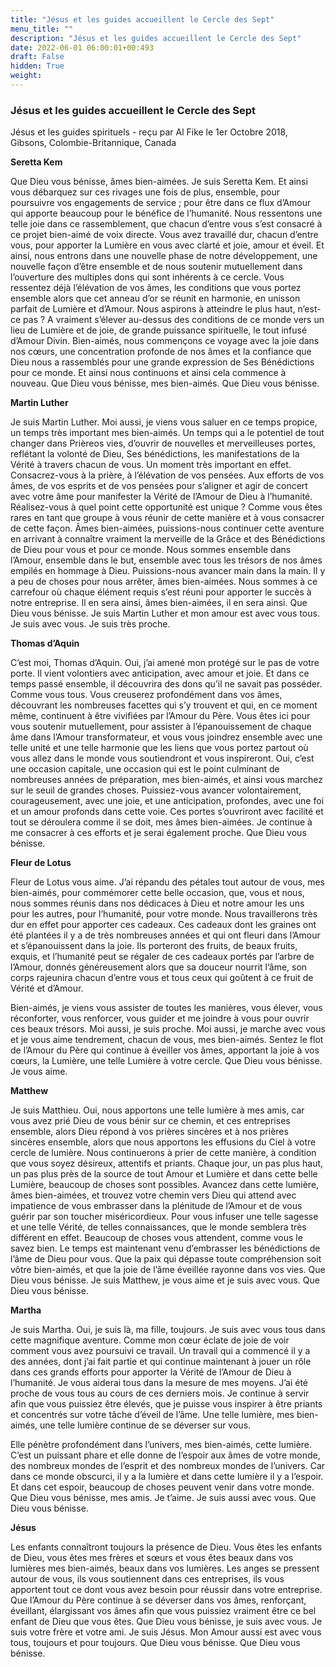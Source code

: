 ```yaml
---
title: "Jésus et les guides accueillent le Cercle des Sept"
menu_title: ""
description: "Jésus et les guides accueillent le Cercle des Sept"
date: 2022-06-01 06:00:01+00:493
draft: False
hidden: True
weight:
---
```

### Jésus et les guides accueillent le Cercle des Sept

Jésus et les guides spirituels - reçu par Al Fike le 1er Octobre 2018, Gibsons, Colombie-Britannique, Canada

**Seretta Kem**

Que Dieu vous bénisse, âmes bien-aimées. Je suis Seretta Kem. Et ainsi vous débarquez sur ces rivages une fois de plus, ensemble, pour poursuivre vos engagements de service ; pour être dans ce flux d’Amour qui apporte beaucoup pour le bénéfice de l’humanité. Nous ressentons une telle joie dans ce rassemblement, que chacun d’entre vous s’est consacré à ce projet bien-aimé de voix directe. Vous avez travaillé dur, chacun d’entre vous, pour apporter la Lumière en vous avec clarté et joie, amour et éveil. Et ainsi, nous entrons dans une nouvelle phase de notre développement, une nouvelle façon d’être ensemble et de nous soutenir mutuellement dans l’ouverture des multiples dons qui sont inhérents à ce cercle. Vous ressentez déjà l’élévation de vos âmes, les conditions que vous portez ensemble alors que cet anneau d’or se réunit en harmonie, en unisson parfait de Lumière et d’Amour. Nous aspirons à atteindre le plus haut, n’est-ce pas ? A vraiment s’élever au-dessus des conditions de ce monde vers un lieu de Lumière et de joie, de grande puissance spirituelle, le tout infusé d’Amour Divin. Bien-aimés, nous commençons ce voyage avec la joie dans nos cœurs, une concentration profonde de nos âmes et la confiance que Dieu nous a rassemblés pour une grande expression de Ses Bénédictions pour ce monde. Et ainsi nous continuons et ainsi cela commence à nouveau. Que Dieu vous bénisse, mes bien-aimés. Que Dieu vous bénisse.

**Martin Luther**

Je suis Martin Luther. Moi aussi, je viens vous saluer en ce temps propice, un temps très important mes bien-aimés. Un temps qui a le potentiel de tout changer dans Prièreos vies, d’ouvrir de nouvelles et merveilleuses portes, reflétant la volonté de Dieu, Ses bénédictions, les manifestations de la Vérité à travers chacun de vous. Un moment très important en effet. Consacrez-vous à la prière, à l’élévation de vos pensées. Aux efforts de vos âmes, de vos esprits et de vos pensées pour s’aligner et agir de concert avec votre âme pour manifester la Vérité de l’Amour de Dieu à l’humanité. Réalisez-vous à quel point cette opportunité est unique ? Comme vous êtes rares en tant que groupe à vous réunir de cette manière et à vous consacrer de cette façon. Âmes bien-aimées, puissions-nous continuer cette aventure en arrivant à connaître vraiment la merveille de la Grâce et des Bénédictions de Dieu pour vous et pour ce monde. Nous sommes ensemble dans l’Amour, ensemble dans le but, ensemble avec tous les trésors de nos âmes empilés en hommage à Dieu. Puissions-nous avancer main dans la main. Il y a peu de choses pour nous arrêter, âmes bien-aimées. Nous sommes à ce carrefour où chaque élément requis s’est réuni pour apporter le succès à notre entreprise. Il en sera ainsi, âmes bien-aimées, il en sera ainsi. Que Dieu vous bénisse. Je suis Martin Luther et mon amour est avec vous tous. Je suis avec vous. Je suis très proche.

**Thomas d’Aquin**

C’est moi, Thomas d’Aquin. Oui, j’ai amené mon protégé sur le pas de votre porte. Il vient volontiers avec anticipation, avec amour et joie. Et dans ce temps passé ensemble, il découvrira des dons qu’il ne savait pas posséder. Comme vous tous. Vous creuserez profondément dans vos âmes, découvrant les nombreuses facettes qui s’y trouvent et qui, en ce moment même, continuent à être vivifiées par l’Amour du Père. Vous êtes ici pour vous soutenir mutuellement, pour assister à l’épanouissement de chaque âme dans l’Amour transformateur, et vous vous joindrez ensemble avec une telle unité et une telle harmonie que les liens que vous portez partout où vous allez dans le monde vous soutiendront et vous inspireront. Oui, c’est une occasion capitale, une occasion qui est le point culminant de nombreuses années de préparation, mes bien-aimés, et ainsi vous marchez sur le seuil de grandes choses. Puissiez-vous avancer volontairement, courageusement, avec une joie, et une anticipation, profondes, avec une foi et un amour profonds dans cette voie. Ces portes s’ouvriront avec facilité et tout se déroulera comme il se doit, mes âmes bien-aimées. Je continue à me consacrer à ces efforts et je serai également proche. Que Dieu vous bénisse.

**Fleur de Lotus**

Fleur de Lotus vous aime. J’ai répandu des pétales tout autour de vous, mes bien-aimés, pour commémorer cette belle occasion, que, vous et nous, nous sommes réunis dans nos dédicaces à Dieu et notre amour les uns pour les autres, pour l’humanité, pour votre monde. Nous travaillerons très dur en effet pour apporter ces cadeaux. Ces cadeaux dont les graines ont été plantées il y a de très nombreuses années et qui ont fleuri dans l’Amour et s’épanouissent dans la joie. Ils porteront des fruits, de beaux fruits, exquis, et l’humanité peut se régaler de ces cadeaux portés par l’arbre de l’Amour, donnés généreusement alors que sa douceur nourrit l’âme, son corps rajeunira chacun d’entre vous et tous ceux qui goûtent à ce fruit de Vérité et d’Amour.

Bien-aimés, je viens vous assister de toutes les manières, vous élever, vous réconforter, vous renforcer, vous guider et me joindre à vous pour ouvrir ces beaux trésors. Moi aussi, je suis proche. Moi aussi, je marche avec vous et je vous aime tendrement, chacun de vous, mes bien-aimés. Sentez le flot de l’Amour du Père qui continue à éveiller vos âmes, apportant la joie à vos cœurs, la Lumière, une telle Lumière à votre cercle. Que Dieu vous bénisse. Je vous aime.

**Matthew**

Je suis Matthieu. Oui, nous apportons une telle lumière à mes amis, car vous avez prié Dieu de vous bénir sur ce chemin, et ces entreprises ensemble, alors Dieu répond à vos prières sincères et à nos prières sincères ensemble, alors que nous apportons les effusions du Ciel à votre cercle de lumière. Nous continuerons à prier de cette manière, à condition que vous soyez désireux, attentifs et priants. Chaque jour, un pas plus haut, un pas plus près de la source de tout Amour et Lumière et dans cette belle Lumière, beaucoup de choses sont possibles. Avancez dans cette lumière, âmes bien-aimées, et trouvez votre chemin vers Dieu qui attend avec impatience de vous embrasser dans la plénitude de l’Amour et de vous guérir par son toucher miséricordieux. Pour vous infuser une telle sagesse et une telle Vérité, de telles connaissances, que le monde semblera très différent en effet. Beaucoup de choses vous attendent, comme vous le savez bien. Le temps est maintenant venu d’embrasser les bénédictions de l’âme de Dieu pour vous. Que la paix qui dépasse toute compréhension soit vôtre bien-aimés, et que la joie de l’âme éveillée rayonne dans vos vies. Que Dieu vous bénisse. Je suis Matthew, je vous aime et je suis avec vous. Que Dieu vous bénisse.

**Martha**

Je suis Martha. Oui, je suis là, ma fille, toujours. Je suis avec vous tous dans cette magnifique aventure. Comme mon cœur éclate de joie de voir comment vous avez poursuivi ce travail. Un travail qui a commencé il y a des années, dont j’ai fait partie et qui continue maintenant à jouer un rôle dans ces grands efforts pour apporter la Vérité de l’Amour de Dieu à l’humanité. Je vous aiderai tous dans la mesure de mes moyens. J’ai été proche de vous tous au cours de ces derniers mois. Je continue à servir afin que vous puissiez être élevés, que je puisse vous inspirer à être priants et concentrés sur votre tâche d’éveil de l’âme. Une telle lumière, mes bien-aimés, une telle lumière continue de se déverser sur vous.

Elle pénètre profondément dans l’univers, mes bien-aimés, cette lumière. C’est un puissant phare et elle donne de l’espoir aux âmes de votre monde, des nombreux mondes de l’esprit et des nombreux mondes de l’univers. Car dans ce monde obscurci, il y a la lumière et dans cette lumière il y a l’espoir. Et dans cet espoir, beaucoup de choses peuvent venir dans votre monde. Que Dieu vous bénisse, mes amis. Je t’aime. Je suis aussi avec vous. Que Dieu vous bénisse.

**Jésus**

Les enfants connaîtront toujours la présence de Dieu. Vous êtes les enfants de Dieu, vous êtes mes frères et sœurs et vous êtes beaux dans vos lumières mes bien-aimés, beaux dans vos lumières. Les anges se pressent autour de vous, ils vous soutiennent dans ces entreprises, ils vous apportent tout ce dont vous avez besoin pour réussir dans votre entreprise. Que l’Amour du Père continue à se déverser dans vos âmes, renforçant, éveillant, élargissant vos âmes afin que vous puissiez vraiment être ce bel enfant de Dieu que vous êtes. Que Dieu vous bénisse, je suis avec vous. Je suis votre frère et votre ami. Je suis Jésus. Mon Amour aussi est avec vous tous, toujours et pour toujours. Que Dieu vous bénisse. Que Dieu vous bénisse.



